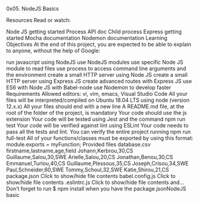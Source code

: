 0x05. NodeJS Basics

Resources
Read or watch:

Node JS getting started
Process API doc
Child process
Express getting started
Mocha documentation
Nodemon documentation
Learning Objectives
At the end of this project, you are expected to be able to explain to anyone, without the help of Google:

run javascript using NodeJS
use NodeJS modules
use specific Node JS module to read files
use process to access command line arguments and the environment
create a small HTTP server using Node JS
create a small HTTP server using Express JS
create advanced routes with Express JS
use ES6 with Node JS with Babel-node
use Nodemon to develop faster
Requirements
Allowed editors: vi, vim, emacs, Visual Studio Code
All your files will be interpreted/compiled on Ubuntu 18.04 LTS using node (version 12.x.x)
All your files should end with a new line
A README.md file, at the root of the folder of the project, is mandatory
Your code should use the js extension
Your code will be tested using Jest and the command npm run test
Your code will be verified against lint using ESLint
Your code needs to pass all the tests and lint. You can verify the entire project running npm run full-test
All of your functions/classes must be exported by using this format: module.exports = myFunction;
Provided files
database.csv
firstname,lastname,age,field
Johann,Kerbrou,30,CS
Guillaume,Salou,30,SWE
Arielle,Salou,20,CS
Jonathan,Benou,30,CS
Emmanuel,Turlou,40,CS
Guillaume,Plessous,35,CS
Joseph,Crisou,34,SWE
Paul,Schneider,60,SWE
Tommy,Schoul,32,SWE
Katie,Shirou,21,CS
package.json
Click to show/hide file contents
babel.config.js
Click to show/hide file contents
.eslintrc.js
Click to show/hide file contents
and…
Don’t forget to run $ npm install when you have the package.jsonNodeJS basic
